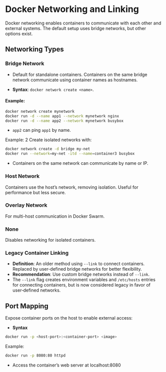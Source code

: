 # Docker Networking and Linking
Docker networking enables containers to communicate with each other and external systems. The default setup uses bridge networks, but other options exist.

##  Networking Types
### Bridge Network
- Default for standalone containers. Containers on the same bridge network communicate using container names as hostnames.

- **Syntax**: `docker network create <name>`.

#### Example:
```bash
docker network create mynetwork
docker run -d --name app1 --network mynetwork nginx
docker run -d --name app2 --network mynetwork busybox
```
- `app2` can ping `app1` by name.

Example: 2 Create isolated networks with:
```bash
docker network create -d bridge my-net
docker run --network=my-net -itd --name=container3 busybox
```  
- Containers on the same network can communicate by name or IP.

### Host Network
Containers use the host’s network, removing isolation. Useful for performance but less secure.

### Overlay Network
For multi-host communication in Docker Swarm.

### None
Disables networking for isolated containers.

### Legacy Container Linking
- **Definition**: An older method using `--link` to connect containers. Replaced by user-defined bridge networks for better flexibility.
- **Recommendation**: Use custom bridge networks instead of `--link`.
- The `--link` flag creates environment variables and `/etc/hosts` entries for connecting containers, but is now considered legacy in favor of user‑defined networks. 


## Port Mapping
Expose container ports on the host to enable external access:  
- **Syntax** 
```bash
docker run -p <host-port>:<container-port> <image>
```  
Example:  
```bash
docker run -p 8080:80 httpd
``` 
- Access the container’s web server at localhost:8080
